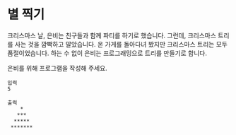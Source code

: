 # 별 찍기
크리스마스 날, 은비는 친구들과 함께 파티를 하기로 했습니다.
그런데, 크리스마스 트리를 사는 것을 깜빡하고 말았습니다.
온 가게를 돌아다녀 봤지만 크리스마스 트리는 모두 품절이었습니다. 
하는 수 없이 은비는 프로그래밍으로 트리를 만들기로 합니다.

은비를 위해 프로그램을 작성해 주세요.

```
입력
5

출력
    *
   ***
  *****
 *******
```